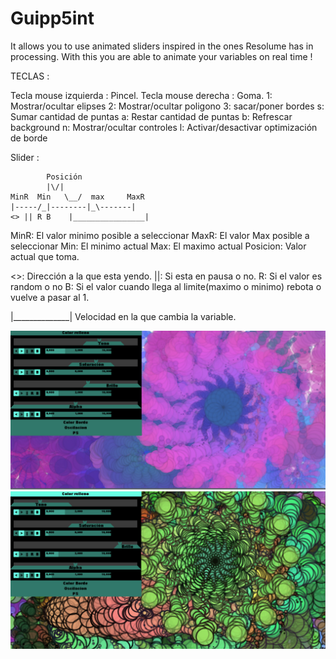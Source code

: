 # Guipp5int



It allows you to use animated sliders inspired in the ones Resolume has in processing. With this you are able to animate your variables on real time ! 

 
TECLAS :   

Tecla mouse izquierda : Pincel.
Tecla mouse derecha   : Goma.
1: Mostrar/ocultar elipses
2: Mostrar/ocultar poligono
3: sacar/poner bordes
s: Sumar cantidad de puntas
a: Restar cantidad de puntas
b: Refrescar background
n: Mostrar/ocultar controles
l: Activar/desactivar optimización de borde 

Slider : 


		    Posición
		    |\/|
	MinR  Min   \__/  max     MaxR
	|-----/_|--------|_\-------| 
	<> || R B    |________________| 




MinR: El valor minimo posible a seleccionar
MaxR: El valor Max posible a seleccionar
Min:  El minimo actual
Max:  El maximo actual
Posicion: Valor actual que toma.

<>: Dirección a la que esta yendo.
||: Si esta en pausa o no.
R: Si el valor es random o no
B: Si el valor cuando llega al limite(maximo o minimo) rebota o vuelve a pasar al 1.

|______________| Velocidad en la que cambia la variable.

<img src="https://github.com/jpupper/Guipp5int/blob/master/Untitled-5.png">
<img src="https://github.com/jpupper/Guipp5int/blob/master/Untitled-6.png">
